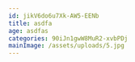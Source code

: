 ```yaml
---
id: jikV6do6u7Xk-AW5-EENb
title: asdfa
age: asdfas
categories: 90iJn1gwW8MuR2-xvbPDj
mainImage: /assets/uploads/5.jpg
---
```

